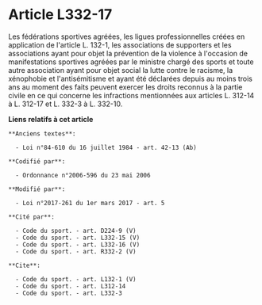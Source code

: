 # Article L332-17

Les fédérations sportives agréées, les ligues professionnelles créées en application de l'article L. 132-1, les associations
de supporters et les associations ayant pour objet la prévention de la violence à l'occasion de manifestations sportives
agréées par le ministre chargé des sports et toute autre association ayant pour objet social la lutte contre le racisme, la
xénophobie et l'antisémitisme et ayant été déclarées depuis au moins trois ans au moment des faits peuvent exercer les droits
reconnus à la partie civile en ce qui concerne les infractions mentionnées aux articles L. 312-14 à L. 312-17 et L. 332-3 à
L. 332-10.

**Liens relatifs à cet article**

	**Anciens textes**:

	  - Loi n°84-610 du 16 juillet 1984 - art. 42-13 (Ab)

	**Codifié par**:

	  - Ordonnance n°2006-596 du 23 mai 2006

	**Modifié par**:

	  - Loi n°2017-261 du 1er mars 2017 - art. 5

	**Cité par**:

	  - Code du sport. - art. D224-9 (V)
	  - Code du sport. - art. L332-15 (V)
	  - Code du sport. - art. L332-16 (V)
	  - Code du sport. - art. R332-2 (V)

	**Cite**:

	  - Code du sport. - art. L132-1 (V)
	  - Code du sport. - art. L312-14
	  - Code du sport. - art. L332-3
